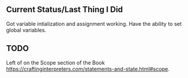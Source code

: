 ## Current Status/Last Thing I Did

Got variable intialization and assignment working. Have the ability to set global variables.

## TODO

Left of on the Scope section of the Book https://craftinginterpreters.com/statements-and-state.html#scope.
